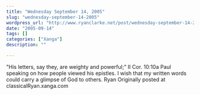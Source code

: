 ```yaml
---
title: "Wednesday September 14, 2005"
slug: "wednesday-september-14-2005"
wordpress_url: "http://www.ryanclarke.net/post/wednesday-september-14-2005/"
date: "2005-09-14"
tags: []
categories: ["Xanga"]
description: ""

---
```


"His letters, say they, are weighty and powerful;" II Cor. 10:10a
Paul speaking on how people viewed his epistles. I wish that my written words could carry a glimpse of God to others.
Ryan
Originally posted at classicalRyan.xanga.com
